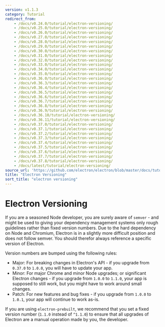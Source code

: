 ```yaml
---
version: v1.1.3
category: Tutorial
redirect_from:
    - /docs/v0.24.0/tutorial/electron-versioning/
    - /docs/v0.25.0/tutorial/electron-versioning/
    - /docs/v0.26.0/tutorial/electron-versioning/
    - /docs/v0.27.0/tutorial/electron-versioning/
    - /docs/v0.28.0/tutorial/electron-versioning/
    - /docs/v0.29.0/tutorial/electron-versioning/
    - /docs/v0.30.0/tutorial/electron-versioning/
    - /docs/v0.31.0/tutorial/electron-versioning/
    - /docs/v0.32.0/tutorial/electron-versioning/
    - /docs/v0.33.0/tutorial/electron-versioning/
    - /docs/v0.34.0/tutorial/electron-versioning/
    - /docs/v0.35.0/tutorial/electron-versioning/
    - /docs/v0.36.0/tutorial/electron-versioning/
    - /docs/v0.36.3/tutorial/electron-versioning/
    - /docs/v0.36.4/tutorial/electron-versioning/
    - /docs/v0.36.5/tutorial/electron-versioning/
    - /docs/v0.36.6/tutorial/electron-versioning/
    - /docs/v0.36.7/tutorial/electron-versioning/
    - /docs/v0.36.8/tutorial/electron-versioning/
    - /docs/v0.36.9/tutorial/electron-versioning/
    - /docs/v0.36.10/tutorial/electron-versioning/
    - /docs/v0.36.11/tutorial/electron-versioning/
    - /docs/v0.37.0/tutorial/electron-versioning/
    - /docs/v0.37.1/tutorial/electron-versioning/
    - /docs/v0.37.2/tutorial/electron-versioning/
    - /docs/v0.37.3/tutorial/electron-versioning/
    - /docs/v0.37.4/tutorial/electron-versioning/
    - /docs/v0.37.5/tutorial/electron-versioning/
    - /docs/v0.37.6/tutorial/electron-versioning/
    - /docs/v0.37.7/tutorial/electron-versioning/
    - /docs/v0.37.8/tutorial/electron-versioning/
    - /docs/latest/tutorial/electron-versioning/
source_url: 'https://github.com/electron/electron/blob/master/docs/tutorial/electron-versioning.md'
title: "Electron Versioning"
sort_title: "electron versioning"
---
```


# Electron Versioning

If you are a seasoned Node developer, you are surely aware of `semver` - and
might be used to giving your dependency management systems only rough guidelines
rather than fixed version numbers. Due to the hard dependency on Node and
Chromium, Electron is in a slightly more difficult position and does not follow
semver. You should therefor always reference a specific version of Electron.

Version numbers are bumped using the following rules:

* Major: For breaking changes in Electron's API - if you upgrade from `0.37.0`
  to `1.0.0`, you will have to update your app.
* Minor: For major Chrome and minor Node upgrades; or significant Electron
  changes - if you upgrade from `1.0.0` to `1.1.0`, your app is supposed to
  still work, but you might have to work around small changes.
* Patch: For new features and bug fixes - if you upgrade from `1.0.0` to
  `1.0.1`, your app will continue to work as-is.

If you are using `electron-prebuilt`, we recommend that you set a fixed version
number (`1.1.0` instead of `^1.1.0`) to ensure that all upgrades of Electron are
a manual operation made by you, the developer.
